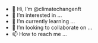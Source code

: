 - 👋 Hi, I’m @climatechangenft
- 👀 I’m interested in ...
- 🌱 I’m currently learning ...
- 💞️ I’m looking to collaborate on ...
- 📫 How to reach me ...

<!---
climatechangenft/climatechangenft is a ✨ special ✨ repository because its `README.md` (this file) appears on your GitHub profile.
You can click the Preview link to take a look at your changes.
--->
